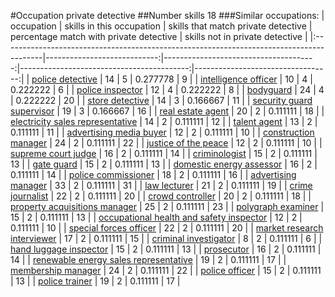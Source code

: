 #Occupation private detective
##Number skills 18
###Similar occupations:
| occupation                                                                              |   skills in this occupation |   skills that match private detective |   percentage match with private detective |   skills not in private detective |
|:----------------------------------------------------------------------------------------|----------------------------:|--------------------------------------:|------------------------------------------:|----------------------------------:|
| [police detective](police_detective.md)                                                 |                          14 |                                     5 |                                  0.277778 |                                 9 |
| [intelligence officer](intelligence_officer.md)                                         |                          10 |                                     4 |                                  0.222222 |                                 6 |
| [police inspector](police_inspector.md)                                                 |                          12 |                                     4 |                                  0.222222 |                                 8 |
| [bodyguard](bodyguard.md)                                                               |                          24 |                                     4 |                                  0.222222 |                                20 |
| [store detective](store_detective.md)                                                   |                          14 |                                     3 |                                  0.166667 |                                11 |
| [security guard supervisor](security_guard_supervisor.md)                               |                          19 |                                     3 |                                  0.166667 |                                16 |
| [real estate agent](real_estate_agent.md)                                               |                          20 |                                     2 |                                  0.111111 |                                18 |
| [electricity sales representative](electricity_sales_representative.md)                 |                          14 |                                     2 |                                  0.111111 |                                12 |
| [talent agent](talent_agent.md)                                                         |                          13 |                                     2 |                                  0.111111 |                                11 |
| [advertising media buyer](advertising_media_buyer.md)                                   |                          12 |                                     2 |                                  0.111111 |                                10 |
| [construction manager](construction_manager.md)                                         |                          24 |                                     2 |                                  0.111111 |                                22 |
| [justice of the peace](justice_of_the_peace.md)                                         |                          12 |                                     2 |                                  0.111111 |                                10 |
| [supreme court judge](supreme_court_judge.md)                                           |                          16 |                                     2 |                                  0.111111 |                                14 |
| [criminologist](criminologist.md)                                                       |                          15 |                                     2 |                                  0.111111 |                                13 |
| [gate guard](gate_guard.md)                                                             |                          15 |                                     2 |                                  0.111111 |                                13 |
| [domestic energy assessor](domestic_energy_assessor.md)                                 |                          16 |                                     2 |                                  0.111111 |                                14 |
| [police commissioner](police_commissioner.md)                                           |                          18 |                                     2 |                                  0.111111 |                                16 |
| [advertising manager](advertising_manager.md)                                           |                          33 |                                     2 |                                  0.111111 |                                31 |
| [law lecturer](law_lecturer.md)                                                         |                          21 |                                     2 |                                  0.111111 |                                19 |
| [crime journalist](crime_journalist.md)                                                 |                          22 |                                     2 |                                  0.111111 |                                20 |
| [crowd controller](crowd_controller.md)                                                 |                          20 |                                     2 |                                  0.111111 |                                18 |
| [property acquisitions manager](property_acquisitions_manager.md)                       |                          25 |                                     2 |                                  0.111111 |                                23 |
| [polygraph examiner](polygraph_examiner.md)                                             |                          15 |                                     2 |                                  0.111111 |                                13 |
| [occupational health and safety inspector](occupational_health_and_safety_inspector.md) |                          12 |                                     2 |                                  0.111111 |                                10 |
| [special forces officer](special_forces_officer.md)                                     |                          22 |                                     2 |                                  0.111111 |                                20 |
| [market research interviewer](market_research_interviewer.md)                           |                          17 |                                     2 |                                  0.111111 |                                15 |
| [criminal investigator](criminal_investigator.md)                                       |                           8 |                                     2 |                                  0.111111 |                                 6 |
| [hand luggage inspector](hand_luggage_inspector.md)                                     |                          15 |                                     2 |                                  0.111111 |                                13 |
| [prosecutor](prosecutor.md)                                                             |                          16 |                                     2 |                                  0.111111 |                                14 |
| [renewable energy sales representative](renewable_energy_sales_representative.md)       |                          19 |                                     2 |                                  0.111111 |                                17 |
| [membership manager](membership_manager.md)                                             |                          24 |                                     2 |                                  0.111111 |                                22 |
| [police officer](police_officer.md)                                                     |                          15 |                                     2 |                                  0.111111 |                                13 |
| [police trainer](police_trainer.md)                                                     |                          19 |                                     2 |                                  0.111111 |                                17 |
